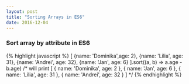 ```yaml
---
layout: post
title: "Sorting Arrays in ES6"
date: 2016-12-04
---
```

### Sort array by attribute in ES6
{% highlight javascript %}
 [
  {name: 'Dominika',age: 2},
  {name: 'Lilia',   age: 31},
  {name: 'Andrei',  age: 32},
  {name: 'Jan',     age: 6}
 ].sort((a, b) => a.age - b.age)
 /* will print
 [ { name: 'Dominika', age: 2 },
   { name: 'Jan', age: 6 },
   { name: 'Lilia', age: 31 },
   { name: 'Andrei', age: 32 } ]
 */
{% endhighlight %}